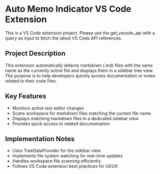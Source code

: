 <!-- Use this file to provide workspace-specific custom instructions to Copilot. For more details, visit https://code.visualstudio.com/docs/copilot/copilot-customization#_use-a-githubcopilotinstructionsmd-file -->

# Auto Memo Indicator VS Code Extension

This is a VS Code extension project. Please use the get_vscode_api with a query as input to fetch the latest VS Code API references.

## Project Description
This extension automatically detects markdown (.md) files with the same name as the currently active file and displays them in a sidebar tree view. The purpose is to help developers quickly access documentation or notes related to their code files.

## Key Features
- Monitors active text editor changes
- Scans workspace for markdown files matching the current file name
- Displays matching markdown files in a dedicated sidebar view
- Provides quick access to related documentation

## Implementation Notes
- Uses TreeDataProvider for the sidebar view
- Implements file system watching for real-time updates
- Handles workspace file scanning efficiently
- Follows VS Code extension best practices for UI/UX
